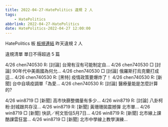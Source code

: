 ```yaml
---
title: 2022-04-27-HatePolitics 違規 2 人
tags:
    - HatePolitics
abbrlink: 2022-04-27-HatePolitics
date: HatePolitics-2022-04-27 12:00:00
---
```

HatePolitics 板 [板規連結](https://www.ptt.cc/bbs/HatePolitics/M.1617115262.A.D60.html)
昨天違規 2 人
<!-- more -->

違規清單
單日不得超過 5 篇

4/26 chen740530 R: [討論] 台灣有沒有可能制定自…
4/26 chen740530 □ [討論] 90年代中美兩國為何允…
4/26 chen740530 □ [討論] 俄羅斯打烏克蘭打成這…
4/26 chen740530 R: [黑特] 疫情政策要爆炸了！
4/26 chen740530 R: [新聞] 台中自填疫調單「為愛…
4/26 chen740530 R: [討論] 醫療量能是怎麼計算的?

4/26 win8719 □ [新聞] 高市快篩整備量有多少…
4/26 win8719 R: [討論] 八卦柯粉:封城跟共存沒…
4/26 win8719 R: [新聞] 黃珊珊拋震撼彈 北巿單…
4/26 win8719 □ [新聞] 快訊／柯文哲估5月7日…
4/26 win8719 R: [新聞] 北市線上課酷課雲狂當…
4/26 win8719 □ [新聞] 北市中學線上教學演練…